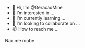 - 👋 Hi, I’m @GeracaoMine
- 👀 I’m interested in ...
- 🌱 I’m currently learning ...
- 💞️ I’m looking to collaborate on ...
- 📫 How to reach me ...

Nao me roube

<!---
GeracaoMine/GeracaoMine is a ✨ special ✨ repository because its `README.md` (this file) appears on your GitHub profile.
You can click the Preview link to take a look at your changes.
--->
